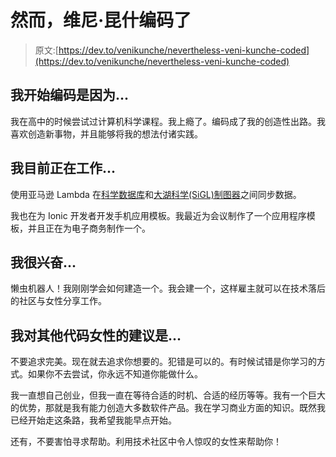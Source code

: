 # 然而，维尼·昆什编码了

> 原文:[https://dev.to/venikunche/nevertheless-veni-kunche-coded](https://dev.to/venikunche/nevertheless-veni-kunche-coded)

## [](#i-began-coding-because)我开始编码是因为...

我在高中的时候尝试过计算机科学课程。我上瘾了。编码成了我的创造性出路。我喜欢创造新事物，并且能够将我的想法付诸实践。

## [](#im-currently-working-on)我目前正在工作...

使用亚马逊 Lambda 在[科学数据库](https://www.sciencebase.gov/catalog/)和[大湖科学(SiGL)制图器](https://sigl.wim.usgs.gov/sigl/)之间同步数据。

我也在为 Ionic 开发者开发手机应用模板。我最近为会议制作了一个应用程序模板，并且正在为电子商务制作一个。

## [](#im-excited-about)我很兴奋...

懒虫机器人！我刚刚学会如何建造一个。我会建一个，这样雇主就可以在技术落后的社区与女性分享工作。

## [](#my-advice-for-other-women-who-code-is)我对其他代码女性的建议是...

不要追求完美。现在就去追求你想要的。犯错是可以的。有时候试错是你学习的方式。如果你不去尝试，你永远不知道你能做什么。

我一直想自己创业，但我一直在等待合适的时机、合适的经历等等。我有一个巨大的优势，那就是我有能力创造大多数软件产品。我在学习商业方面的知识。既然我已经开始走这条路，我希望我能早点开始。

还有，不要害怕寻求帮助。利用技术社区中令人惊叹的女性来帮助你！